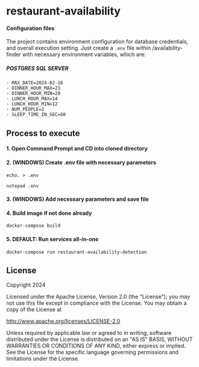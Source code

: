 # restaurant-availability

#### Configuration files

The project contains environment configuration for database credentials, and overall execution setting. Just create a `.env` file within /availability-finder with necessary environment variables, which are:

##### POSTGRES SQL SERVER
    - MAX_DATE=2024-02-16
    - DINNER_HOUR_MAX=23
    - DINNER_HOUR_MIN=20
    - LUNCH_HOUR_MAX=14
    - LUNCH_HOUR_MIN=12
    - NUM_PEOPLE=2
    - SLEEP_TIME_IN_SEC=60

## Process to execute

#### 1. Open Command Prompt and CD into cloned directory

#### 2. (WINDOWS) Create .env file with necessary parameters
```shell
echo. > .env
```
```shell
notepad .env
```

#### 3. (WINDOWS) Add necessary parameters and save file

#### 4. Build image if not done already
```shell
docker-compose build
```

#### 5. DEFAULT: Run services all-in-one
```shell
docker-compose run restaurant-availability-detection
```

## License

Copyright 2024

Licensed under the Apache License, Version 2.0 (the "License");
you may not use this file except in compliance with the License.
You may obtain a copy of the License at

http://www.apache.org/licenses/LICENSE-2.0

Unless required by applicable law or agreed to in writing, software
distributed under the License is distributed on an "AS IS" BASIS,
WITHOUT WARRANTIES OR CONDITIONS OF ANY KIND, either express or implied.
See the License for the specific language governing permissions and
limitations under the License.